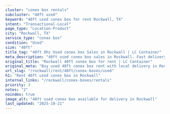 ```yaml
---
cluster: "conex box rentals"
subcluster: "40ft used"
keyword: "40ft used conex box for rent Rockwall, TX"
intent: "Transactional-Local"
page_type: "Location-Product"
city: "Rockwall, TX"
service_type: "conex box"
condition: "Used"
size: "40ft"
title_tag: "40ft 9hs Used conex box Sales in Rockwall | LC Container"
meta_description: "40ft used conex box sales in Rockwall. Fast delivery, competitive pricing. Serving conex boxes area. Quote ID: O9H. Call (214) 524-4168 for your free quote today."
original_title: "Rockwall 40ft conex box for rent | LC Container"
original_meta: "Buy used 40ft conex box rent with local delivery in Rockwall, TX. LC Container — local Since 2003. Request a fast quote today."
url_slug: "/rockwall/rent/40ft/conex-boxes/used"
h1: "Rent 40ft used conex box in Rockwall"
internal_links: "/rockwall/conex-boxes/rentals"
priority: 3
notes: "2"
noindex: true
image_alt: "40ft used conex box available for delivery in Rockwall"
last_updated: "2025-10-21"
---
```


<!-- TODO: Add unique city/inventory copy, images, and internal links here. -->
